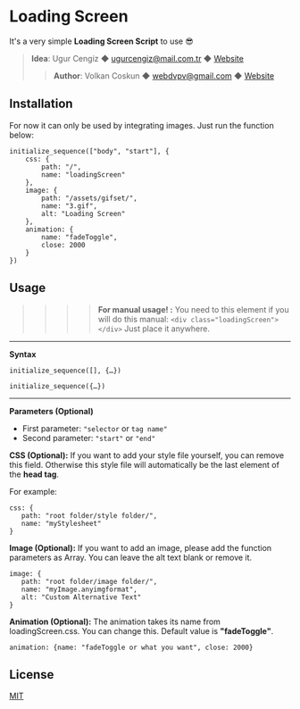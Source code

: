 # Loading Screen

It's a very simple **Loading Screen Script** to use 😎

>**Idea**: Ugur Cengiz ◆ <ugurcengiz@mail.com.tr> ◆ [Website](https://ugurcengiz.com)
>>**Author**: Volkan Coskun ◆ <webdvpv@gmail.com> ◆ [Website](https://volkancoskun.herokuapp.com)




## Installation

For now it can only be used by integrating images. Just run the function below:

```
initialize_sequence(["body", "start"], {
    css: {
        path: "/",
        name: "loadingScreen"
    },
    image: {
        path: "/assets/gifset/",
        name: "3.gif",
        alt: "Loading Screen"
    },
    animation: {
        name: "fadeToggle",
        close: 2000
    }
})
```

## Usage

>>>>**For manual usage! :** You need to this element if you will do this manual: `<div class="loadingScreen"></div>` 
Just place it anywhere.

---
**Syntax**

```
initialize_sequence([], {…})
```
```
initialize_sequence({…})
```
---

**Parameters (Optional)**

- First parameter<string>: `"selector` or `tag name"`
- Second parameter<string>: `"start"` or `"end"`

**CSS (Optional):** If you want to add your style file yourself, you can remove this field. Otherwise this style file will automatically be the last element of the **head tag**.
 
For example:
```
css: {
   path: "root folder/style folder/",
   name: "myStylesheet"
}
```

**Image (Optional):** If you want to add an image, please add the function parameters as Array. You can leave the alt text blank or remove it.
```
image: {
   path: "root folder/image folder/",
   name: "myImage.anyimgformat",
   alt: "Custom Alternative Text"
}
```


**Animation (Optional):** The animation takes its name from loadingScreen.css. You can change this. Default value is **"fadeToggle"**.

```
animation: {name: "fadeToggle or what you want", close: 2000}
```


## License
[MIT](https://choosealicense.com/licenses/mit/)